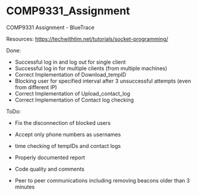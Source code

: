 # COMP9331_Assignment
COMP9331 Assignment - BlueTrace

Resources:
https://techwithtim.net/tutorials/socket-programming/



Done:
- Successful log in and log out for single client
- Successful log in for multiple clients (from multiple machines)
- Correct Implementation of Download_tempID
- Blocking user for specified interval after 3 unsuccessful attempts (even from different IP)
- Correct Implementation of Upload_contact_log
- Correct Implementation of Contact log checking

ToDo:
- Fix the disconnection of blocked users
- Accept only phone numbers as usernames
- time checking of tempIDs and contact logs

- Properly documented report
- Code quality and comments
- Peer to peer communications including removing beacons older than 3 minutes
